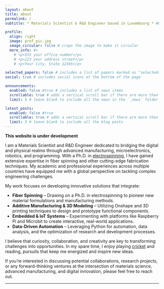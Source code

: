 ```yaml
---
layout: about
title: about
permalink: /
subtitle: * Materials Scientist & R&D Engineer based in Luxembourg * #Bat, Brew, Build - Mixing Cricket, Coffee, and Curiosity for Limitless Prototypes.

profile:
  align: right
  image: prof_pic.jpg
  image_circular: false # crops the image to make it circular
  more_info: #>
    # <p>555 your office number</p>
    # <p>123 your address street</p>
    # <p>Your City, State 12345</p>

selected_papers: false # includes a list of papers marked as "selected={true}"
social: true # includes social icons at the bottom of the page

announcements:
  enabled: false #true # includes a list of news items
  scrollable: true # adds a vertical scroll bar if there are more than 3 news items
  limit: 5 # leave blank to include all the news in the `_news` folder

latest_posts:
  enabled: false #true
  scrollable: true # adds a vertical scroll bar if there are more than 3 new posts items
  limit: 3 # leave blank to include all the blog posts
---
```


**This website is under development** 

I am a Materials Scientist and R&D Engineer dedicated to bridging the digital and physical realms through advanced manufacturing, microelectronics, robotics, and programming. With a Ph.D. in [electrospinning](https://orbilu.uni.lu/handle/10993/49301), I have gained extensive expertise in fiber spinning and other cutting-edge fabrication techniques. My academic and professional experiences across multiple countries have equipped me with a global perspective on tackling complex engineering challenges.

My work focuses on developing innovative solutions that integrate:  
- **Fiber Spinning** – Drawing on a Ph.D. in electrospinning to pioneer new material formulations and manufacturing methods.  
- **Additive Manufacturing & 3D Modeling** – Utilizing Onshape and 3D printing techniques to design and prototype functional components.  
- **Embedded & IoT Systems** – Experimenting with platforms like Raspberry Pi and Microbit to create interactive, real-world applications.  
- **Data-Driven Automation** – Leveraging Python for automation, data analysis, and the optimization of research and development processes.  

I believe that curiosity, collaboration, and creativity are key to transforming challenges into opportunities. In my spare time, I enjoy playing [cricket](https://www.espncricinfo.com/cricketers/shameek-vats-1230626) and reading, pursuits that keep me energized and inspire new ideas.  

If you’re interested in discussing potential collaborations, research projects, or any forward-thinking ventures at the intersection of materials science, advanced manufacturing, and digital innovation, please feel free to reach out.

---